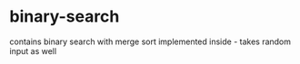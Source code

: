 # binary-search
contains binary search with merge sort implemented inside - takes random input as well
